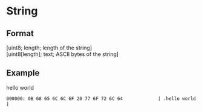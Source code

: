 # String
## Format
[uint8; length; length of the string]\
[uint8[length]; text; ASCII bytes of the string]
## Example
hello world
```
000000: 0B 68 65 6C 6C 6F 20 77 6F 72 6C 64             | .hello world     |
```
